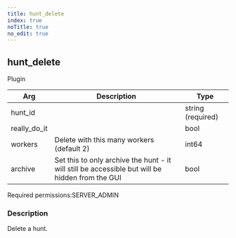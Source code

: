 ```yaml
---
title: hunt_delete
index: true
noTitle: true
no_edit: true
---
```




<div class="vql_item"></div>


## hunt_delete
<span class='vql_type label label-warning pull-right page-header'>Plugin</span>



<div class="vqlargs"></div>

Arg | Description | Type
----|-------------|-----
hunt_id||string (required)
really_do_it||bool
workers|Delete with this many workers (default 2)|int64
archive|Set this to only archive the hunt - it will still be accessible but will be hidden from the GUI|bool

<span class="permission_list vql_type">Required permissions:</span><span class="permission_list linkcolour label label-important">SERVER_ADMIN</span>

### Description

Delete a hunt. 

